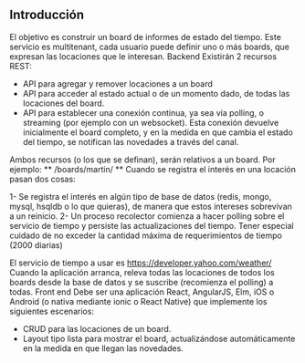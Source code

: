 ## Introducción
El objetivo es construir un board de informes de estado del tiempo. Este servicio es multitenant, cada usuario puede definir uno o más boards, que expresan las locaciones que le interesan.
Backend
Existirán 2 recursos REST:
* API para agregar y remover locaciones a un board
* API para acceder al estado actual o de un momento dado, de todas las locaciones del board.
* API para establecer una conexión continua, ya sea vía polling, o streaming (por ejemplo con un
websocket). Esta conexión devuelve inicialmente el board completo, y en la medida en que cambia el estado del tiempo, se notifican las novedades a través del canal.

Ambos recursos (o los que se definan), serán relativos a un board. Por ejemplo: ** /boards/martin/ ** Cuando se registra el interés en una locación pasan dos cosas:

1- Se registra el interés en algún tipo de base de datos (redis, mongo, mysql, hsqldb o lo que quieras), de manera que estos intereses sobrevivan a un reinicio.
2- Un proceso recolector comienza a hacer polling sobre el servicio de tiempo y persiste las actualizaciones del tiempo. Tener especial cuidado de no exceder la cantidad máxima de requerimientos de tiempo (2000 diarias)

El servicio de tiempo a usar es https://developer.yahoo.com/weather/
Cuando la aplicación arranca, releva todas las locaciones de todos los boards desde la base de datos y
se suscribe (recomienza el polling) a todas.
Front end
Debe ser una aplicación React, AngularJS, Elm, iOS o Android (o nativa mediante ionic o React Native) que implemente los siguientes escenarios:
* CRUD para las locaciones de un board.
* Layout tipo lista para mostrar el board, actualizándose automáticamente en la medida en que
llegan las novedades.

